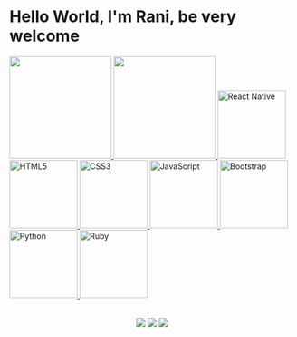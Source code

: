# Hello World, I'm Rani, be very welcome


<table align="center">
  <a href="https://github.com/Ranixx1">
  <img height="180em" src="https://github-readme-stats.vercel.app/api?username=ranixx1&theme=tokyonight&include_all_commits=true&count_private=true&hide=prs&cache_seconds=60"/>
  <img height="180em" src="https://github-readme-stats.vercel.app/api/top-langs/?username=ranixx1&layout=compact&langs_count=6&theme=tokyonight&cache_seconds=60"/>
  <img src="https://upload.wikimedia.org/wikipedia/commons/thumb/a/a7/React-icon.svg/539px-React-icon.svg.png" width="120" alt="React Native">
  <img src="https://img.icons8.com/color/2x/html-5.png" width="120" alt="HTML5">
  <img src="https://img.icons8.com/color/2x/css3.png" width="120" alt="CSS3">
  <img src="https://static.vecteezy.com/system/resources/previews/027/127/560/non_2x/javascript-logo-javascript-icon-transparent-free-png.png" width="120" alt="JavaScript">
  <img src="https://img.icons8.com/color/2x/bootstrap.png" width="120" alt="Bootstrap">
  <img src="https://img.icons8.com/color/2x/python.png" width="120" alt="Python">
  <img src="https://www.flaticon.com/br/icone-gratis/rubi_919842](https://icons8.com.br/icon/e2hIFBAN6UIe/ruby-programming-language" width="120" alt="Ruby">
</table>

<div align="center"> 
  <a href="https://www.instagram.com/ranilton_c/" target="_blank"><img src="https://img.shields.io/badge/-Instagram-%23E4405F?style=for-the-badge&logo=instagram&logoColor=white" target="_blank"></a>
  <a href = "mailto:ranilton0706@gmail.com"><img src="https://img.shields.io/badge/-Gmail-%23333?style=for-the-badge&logo=gmail&logoColor=white" target="_blank"></a>
  <a href="https://www.linkedin.com/in/ranilton-cotsa-de-lima/" target="_blank"><img src="https://img.shields.io/badge/-LinkedIn-%230077B5?style=for-the-badge&logo=linkedin&logoColor=white" target="_blank"></a> 
</div>
